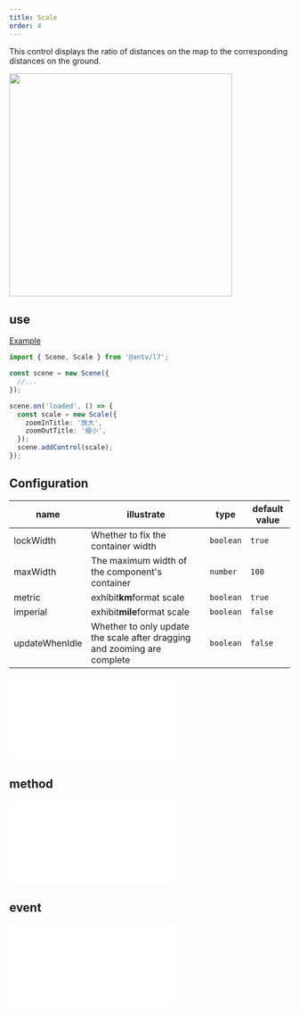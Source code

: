 ```yaml
---
title: Scale
order: 4
---
```


This control displays the ratio of distances on the map to the corresponding distances on the ground.

<img src="https://gw.alipayobjects.com/mdn/rms_816329/afts/img/A*r3iSQI4SekYAAAAAAAAAAAAAARQnAQ" width="400"/>

## use

[Example](/examples/component/control#scale)

```ts
import { Scene, Scale } from '@antv/l7';

const scene = new Scene({
  //...
});

scene.on('loaded', () => {
  const scale = new Scale({
    zoomInTitle: '放大',
    zoomOutTitle: '缩小',
  });
  scene.addControl(scale);
});
```

## Configuration

| name           | illustrate                                                               | type      | default value |
| -------------- | ------------------------------------------------------------------------ | --------- | ------------- |
| lockWidth      | Whether to fix the container width                                       | `boolean` | `true`        |
| maxWidth       | The maximum width of the component's container                           | `number`  | `100`         |
| metric         | exhibit**km**format scale                                                | `boolean` | `true`        |
| imperial       | exhibit**mile**format scale                                              | `boolean` | `false`       |
| updateWhenIdle | Whether to only update the scale after dragging and zooming are complete | `boolean` | `false`       |

<embed src="@/docs/common/control/api.en.md"></embed>

## method

<embed src="@/docs/common/control/method.en.md"></embed>

## event

<embed src="@/docs/common/control/event.en.md"></embed>
